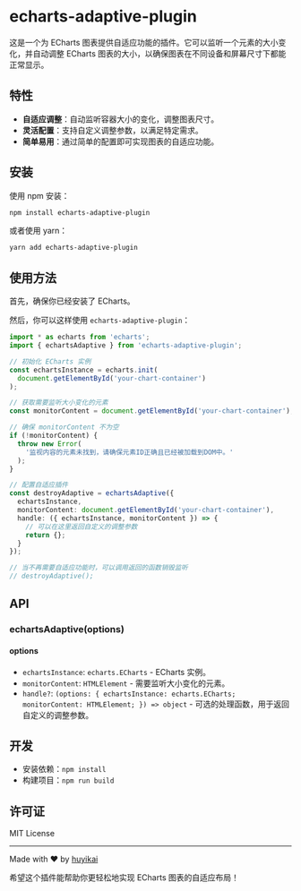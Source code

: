 # echarts-adaptive-plugin

这是一个为 ECharts 图表提供自适应功能的插件。它可以监听一个元素的大小变化，并自动调整 ECharts 图表的大小，以确保图表在不同设备和屏幕尺寸下都能正常显示。

## 特性

- **自适应调整**：自动监听容器大小的变化，调整图表尺寸。
- **灵活配置**：支持自定义调整参数，以满足特定需求。
- **简单易用**：通过简单的配置即可实现图表的自适应功能。

## 安装

使用 npm 安装：

```bash
npm install echarts-adaptive-plugin
```

或者使用 yarn：

```bash
yarn add echarts-adaptive-plugin
```

## 使用方法

首先，确保你已经安装了 ECharts。

然后，你可以这样使用 `echarts-adaptive-plugin`：

```typescript
import * as echarts from 'echarts';
import { echartsAdaptive } from 'echarts-adaptive-plugin';

// 初始化 ECharts 实例
const echartsInstance = echarts.init(
  document.getElementById('your-chart-container')
);

// 获取需要监听大小变化的元素
const monitorContent = document.getElementById('your-chart-container');

// 确保 monitorContent 不为空
if (!monitorContent) {
  throw new Error(
    '监视内容的元素未找到，请确保元素ID正确且已经被加载到DOM中。'
  );
}

// 配置自适应插件
const destroyAdaptive = echartsAdaptive({
  echartsInstance,
  monitorContent: document.getElementById('your-chart-container'),
  handle: ({ echartsInstance, monitorContent }) => {
    // 可以在这里返回自定义的调整参数
    return {};
  }
});

// 当不再需要自适应功能时，可以调用返回的函数销毁监听
// destroyAdaptive();
```

## API

### echartsAdaptive(options)

#### options

- `echartsInstance`: `echarts.ECharts` - ECharts 实例。
- `monitorContent`: `HTMLElement` - 需要监听大小变化的元素。
- `handle?`: `(options: { echartsInstance: echarts.ECharts; monitorContent: HTMLElement; }) => object` - 可选的处理函数，用于返回自定义的调整参数。

## 开发

- 安装依赖：`npm install`
- 构建项目：`npm run build`

## 许可证

MIT License

---

Made with ❤️ by [huyikai](https://github.com/huyikai)

希望这个插件能帮助你更轻松地实现 ECharts 图表的自适应布局！
